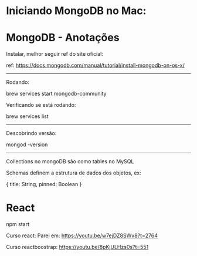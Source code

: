 # Iniciando MongoDB no Mac:

# MongoDB - Anotações

Instalar, melhor seguir ref do site oficial:

ref: https://docs.mongodb.com/manual/tutorial/install-mongodb-on-os-x/

---

Rodando:

brew services start mongodb-community

Verificando se está rodando:

brew services list

---

Descobrindo versão:

mongod -version

---

Collections no mongoDB são como tables no MySQL

Schemas definem a estrutura de dados dos objetos, ex:

{
  title: String,
  pinned: Boolean
}

# React

npm start

Curso react:
Parei em: https://youtu.be/w7ejDZ8SWv8?t=2764

Curso reactboostrap: https://youtu.be/8pKjULHzs0s?t=551